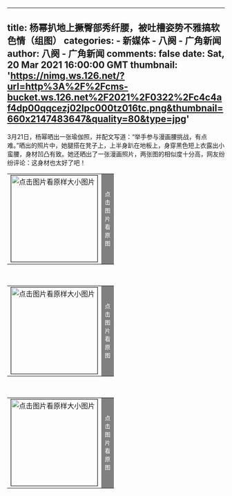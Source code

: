 
---
title: 杨幂扒地上撅臀部秀纤腰，被吐槽姿势不雅搞软色情（组图）
categories: 
    - 新媒体
    - 八阕 - 广角新闻
author: 八阕 - 广角新闻
comments: false
date: Sat, 20 Mar 2021 16:00:00 GMT
thumbnail: 'https://nimg.ws.126.net/?url=http%3A%2F%2Fcms-bucket.ws.126.net%2F2021%2F0322%2Fc4c4af4dp00qqcezj02lpc000tz016tc.png&thumbnail=660x2147483647&quality=80&type=jpg'
---

<div>   
<p></p><p></p><p>3月21日，杨幂晒出一张瑜伽照，并配文写道：“举手参与漫画腰挑战，有点难。”晒出的照片中，她腿搭在凳子上，上半身趴在地板上，身穿黑色短上衣露出小蛮腰，身材凹凸有致。她还晒出了一张漫画照片，两张图的相似度十分高，网友纷纷评论：这身材也太好了吧！</p><p></p><center><table border="0" cellspacing="0" cellpadding="0"><tbody><tr><td><a href="javascript:void 0" onclick="window.open('http://www.popyard.com/cgi-mod/imgview.cgi?imglink=https://nimg.ws.126.net/?url=http%3A%2F%2Fcms-bucket.ws.126.net%2F2021%2F0322%2Fc4c4af4dp00qqcezj02lpc000tz016tc.png&thumbnail=660x2147483647&quality=80&type=jpg', 'Help', 'scrollbars=yes, toolbar=no, location=no, resizable, left=100, top=68')" target="_top"><img src="https://nimg.ws.126.net/?url=http%3A%2F%2Fcms-bucket.ws.126.net%2F2021%2F0322%2Fc4c4af4dp00qqcezj02lpc000tz016tc.png&thumbnail=660x2147483647&quality=80&type=jpg" border="1" alt="点击图片看原样大小图片" width="200" referrerpolicy="no-referrer"></a></td><td bgcolor="gray"><font color="white" size="2">点<br>击<br>图<br>片<br>看<br>原<br>图</font></td></tr></tbody></table></center><p><br></p><center><table border="0" cellspacing="0" cellpadding="0"><tbody><tr><td><a href="javascript:void 0" onclick="window.open('http://www.popyard.com/cgi-mod/imgview.cgi?imglink=https://nimg.ws.126.net/?url=http%3A%2F%2Fcms-bucket.ws.126.net%2F2021%2F0322%2F9f1e75e3p00qqcezq00hmc000u000u0c.png&thumbnail=660x2147483647&quality=80&type=jpg', 'Help', 'scrollbars=yes, toolbar=no, location=no, resizable, left=100, top=68')" target="_top"><img src="https://nimg.ws.126.net/?url=http%3A%2F%2Fcms-bucket.ws.126.net%2F2021%2F0322%2F9f1e75e3p00qqcezq00hmc000u000u0c.png&thumbnail=660x2147483647&quality=80&type=jpg" border="1" alt="点击图片看原样大小图片" width="200" referrerpolicy="no-referrer"></a></td><td bgcolor="gray"><font color="white" size="2">点<br>击<br>图<br>片<br>看<br>原<br>图</font></td></tr></tbody></table></center><p><br></p><center><table border="0" cellspacing="0" cellpadding="0"><tbody><tr><td><a href="javascript:void 0" onclick="window.open('http://www.popyard.com/cgi-mod/imgview.cgi?imglink=https://nimg.ws.126.net/?url=http%3A%2F%2Fcms-bucket.ws.126.net%2F2021%2F0322%2Ffbe5d8cdp00qqcfs300cfc000tz00u7c.png&thumbnail=660x2147483647&quality=80&type=jpg', 'Help', 'scrollbars=yes, toolbar=no, location=no, resizable, left=100, top=68')" target="_top"><img src="https://nimg.ws.126.net/?url=http%3A%2F%2Fcms-bucket.ws.126.net%2F2021%2F0322%2Ffbe5d8cdp00qqcfs300cfc000tz00u7c.png&thumbnail=660x2147483647&quality=80&type=jpg" border="1" alt="点击图片看原样大小图片" width="200" referrerpolicy="no-referrer"></a></td><td bgcolor="gray"><font color="white" size="2">点<br>击<br>图<br>片<br>看<br>原<br>图</font></td></tr></tbody></table></center><p><br><br></p><p></p>  
</div>
            